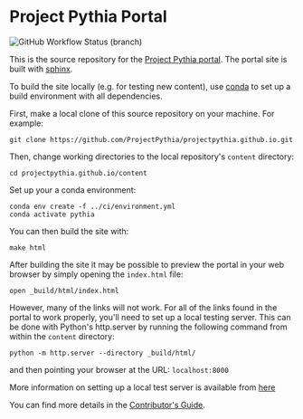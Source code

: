 # Project Pythia Portal

![GitHub Workflow Status (branch)](https://img.shields.io/github/workflow/status/NCAR/pythia-portal/deploy-site/main?logo=github&style=for-the-badge)

This is the source repository for the [Project Pythia portal](https://projectpythia.github.io).
The portal site is built with [sphinx](https://www.sphinx-doc.org/).

To build the site locally (e.g. for testing new content),
use [conda](https://docs.conda.io/) to set up a build environment with all dependencies.

First, make a local clone of this source repository on your machine. For example:

```
git clone https://github.com/ProjectPythia/projectpythia.github.io.git
```

Then, change working directories to the local repository's `content` directory:

```
cd projectpythia.github.io/content
```

Set up your a conda environment:

```
conda env create -f ../ci/environment.yml
conda activate pythia
```

You can then build the site with:

```
make html
```

After building the site it may be possible to preview the portal in your web browser by simply opening the `index.html` file:

```
open _build/html/index.html
```

However, many of the links will not work. For all of the links found in the portal to work properly, you'll need to set up a local testing server. This can be done with Python's http.server by running the following command from within the `content` directory:

```
python -m http.server --directory _build/html/
```

and then pointing your browser at the URL: `localhost:8000`

More information on setting up a local test server is available from [here](https://developer.mozilla.org/en-US/docs/Learn/Common_questions/set_up_a_local_testing_server)


You can find more details in the [Contributor's Guide](https://projectpythia.org/pages/contributing.html).
